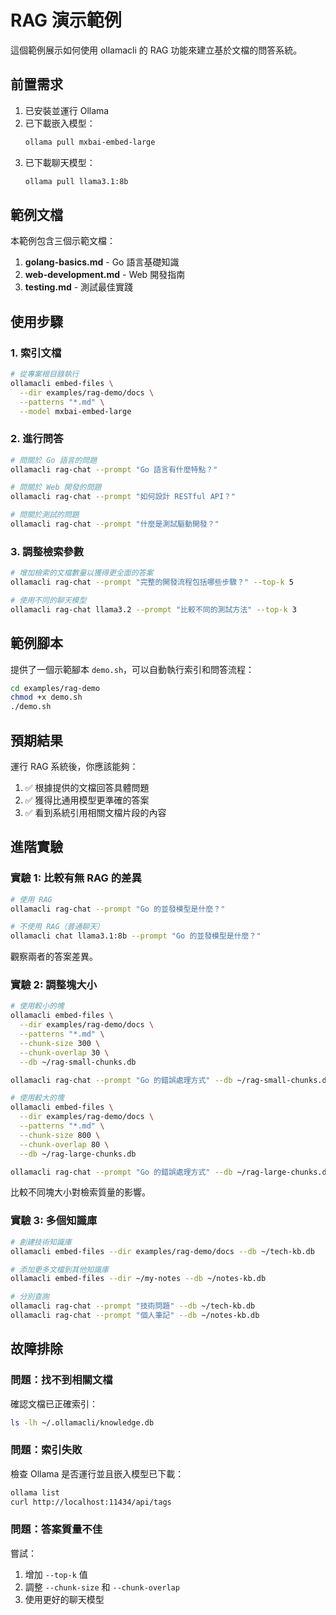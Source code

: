 # RAG 演示範例

這個範例展示如何使用 ollamacli 的 RAG 功能來建立基於文檔的問答系統。

## 前置需求

1. 已安裝並運行 Ollama
2. 已下載嵌入模型：
   ```bash
   ollama pull mxbai-embed-large
   ```
3. 已下載聊天模型：
   ```bash
   ollama pull llama3.1:8b
   ```

## 範例文檔

本範例包含三個示範文檔：

1. **golang-basics.md** - Go 語言基礎知識
2. **web-development.md** - Web 開發指南
3. **testing.md** - 測試最佳實踐

## 使用步驟

### 1. 索引文檔

```bash
# 從專案根目錄執行
ollamacli embed-files \
  --dir examples/rag-demo/docs \
  --patterns "*.md" \
  --model mxbai-embed-large
```

### 2. 進行問答

```bash
# 問關於 Go 語言的問題
ollamacli rag-chat --prompt "Go 語言有什麼特點？"

# 問關於 Web 開發的問題
ollamacli rag-chat --prompt "如何設計 RESTful API？"

# 問關於測試的問題
ollamacli rag-chat --prompt "什麼是測試驅動開發？"
```

### 3. 調整檢索參數

```bash
# 增加檢索的文檔數量以獲得更全面的答案
ollamacli rag-chat --prompt "完整的開發流程包括哪些步驟？" --top-k 5

# 使用不同的聊天模型
ollamacli rag-chat llama3.2 --prompt "比較不同的測試方法" --top-k 3
```

## 範例腳本

提供了一個示範腳本 `demo.sh`，可以自動執行索引和問答流程：

```bash
cd examples/rag-demo
chmod +x demo.sh
./demo.sh
```

## 預期結果

運行 RAG 系統後，你應該能夠：

1. ✅ 根據提供的文檔回答具體問題
2. ✅ 獲得比通用模型更準確的答案
3. ✅ 看到系統引用相關文檔片段的內容

## 進階實驗

### 實驗 1: 比較有無 RAG 的差異

```bash
# 使用 RAG
ollamacli rag-chat --prompt "Go 的並發模型是什麼？"

# 不使用 RAG（普通聊天）
ollamacli chat llama3.1:8b --prompt "Go 的並發模型是什麼？"
```

觀察兩者的答案差異。

### 實驗 2: 調整塊大小

```bash
# 使用較小的塊
ollamacli embed-files \
  --dir examples/rag-demo/docs \
  --patterns "*.md" \
  --chunk-size 300 \
  --chunk-overlap 30 \
  --db ~/rag-small-chunks.db

ollamacli rag-chat --prompt "Go 的錯誤處理方式" --db ~/rag-small-chunks.db

# 使用較大的塊
ollamacli embed-files \
  --dir examples/rag-demo/docs \
  --patterns "*.md" \
  --chunk-size 800 \
  --chunk-overlap 80 \
  --db ~/rag-large-chunks.db

ollamacli rag-chat --prompt "Go 的錯誤處理方式" --db ~/rag-large-chunks.db
```

比較不同塊大小對檢索質量的影響。

### 實驗 3: 多個知識庫

```bash
# 創建技術知識庫
ollamacli embed-files --dir examples/rag-demo/docs --db ~/tech-kb.db

# 添加更多文檔到其他知識庫
ollamacli embed-files --dir ~/my-notes --db ~/notes-kb.db

# 分別查詢
ollamacli rag-chat --prompt "技術問題" --db ~/tech-kb.db
ollamacli rag-chat --prompt "個人筆記" --db ~/notes-kb.db
```

## 故障排除

### 問題：找不到相關文檔

確認文檔已正確索引：
```bash
ls -lh ~/.ollamacli/knowledge.db
```

### 問題：索引失敗

檢查 Ollama 是否運行並且嵌入模型已下載：
```bash
ollama list
curl http://localhost:11434/api/tags
```

### 問題：答案質量不佳

嘗試：
1. 增加 `--top-k` 值
2. 調整 `--chunk-size` 和 `--chunk-overlap`
3. 使用更好的聊天模型
